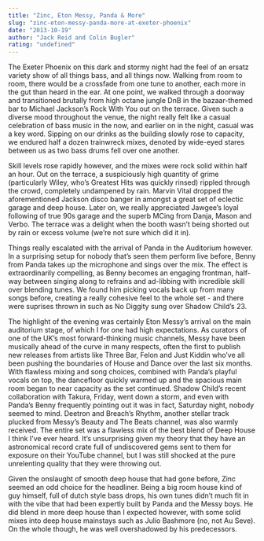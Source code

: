 ```yaml
---
title: "Zinc, Eton Messy, Panda & More"
slug: "zinc-eton-messy-panda-more-at-exeter-phoenix"
date: "2013-10-19"
author: "Jack Reid and Colin Bugler"
rating: "undefined"
---
```


The Exeter Phoenix on this dark and stormy night had the feel of an ersatz variety show of all things bass, and all things now. Walking from room to room, there would be a crossfade from one tune to another, each more in the gut than heard in the ear. At one point, we walked through a doorway and transitioned brutally from high octane jungle DnB in the bazaar-themed bar to Michael Jackson’s Rock With You out on the terrace. Given such a diverse mood throughout the venue, the night really felt like a casual celebration of bass music in the now, and earlier on in the night, casual was a key word. Sipping on our drinks as the building slowly rose to capacity, we endured half a dozen trainwreck mixes, denoted by wide-eyed stares between us as two bass drums fell over one another.

Skill levels rose rapidly however, and the mixes were rock solid within half an hour. Out on the terrace, a suspiciously high quantity of grime (particularly Wiley, who’s Greatest Hits was quickly rinsed) rippled through the crowd, completely undampened by rain. Marvin Vital dropped the aforementioned Jackson disco banger in amongst a great set of eclectic garage and deep house. Later on, we really appreciated Jawgee’s loyal following of true 90s garage and the superb MCing from Danja, Mason and Verbo. The terrace was a delight when the booth wasn’t being shorted out by rain or excess volume (we’re not sure which did it in).

Things really escalated with the arrival of Panda in the Auditorium however. In a surprising setup for nobody that’s seen them perform live before, Benny from Panda takes up the microphone and sings over the mix. The effect is extraordinarily compelling, as Benny becomes an engaging frontman, half-way between singing along to refrains and ad-libbing with incredible skill over blending tunes. We found him picking vocals back up from many songs before, creating a really cohesive feel to the whole set - and there were suprises thrown in such as No Diggity sung over Shadow Child’s 23.

The highlight of the evening was certainly Eton Messy’s arrival on the main auditorium stage, of which I for one had high expectations. As curators of one of the UK’s most forward-thinking music channels, Messy have been musically ahead of the curve in many respects, often the first to publish new releases from artists like Three Bar, Felon and Just Kiddin who’ve all been pushing the boundaries of House and Dance over the last six months. With flawless mixing and song choices, combined with Panda’s playful vocals on top, the dancefloor quickly warmed up and the spacious main room began to near capacity as the set continued. Shadow Child’s recent collaboration with Takura, Friday, went down a storm, and even with Panda’s Benny frequently pointing out it was in fact, Saturday night, nobody seemed to mind. Deetron and Breach’s Rhythm, another stellar track plucked from Messy’s Beauty and The Beats channel, was also warmly received. The entire set was a flawless mix of the best blend of Deep House I think I’ve ever heard. It’s unsurprising given my theory that they have an astronomical record crate full of undiscovered gems sent to them for exposure on their YouTube channel, but I was still shocked at the pure unrelenting quality that they were throwing out.

Given the onslaught of smooth deep house that had gone before, Zinc seemed an odd choice for the headliner. Being a big room house kind of guy himself, full of dutch style bass drops, his own tunes didn’t much fit in with the vibe that had been expertly built by Panda and the Messy boys. He did blend in more deep house than I expected however, with some solid mixes into deep house mainstays such as Julio Bashmore (no, not Au Seve). On the whole though, he was well overshadowed by his predecessors.
